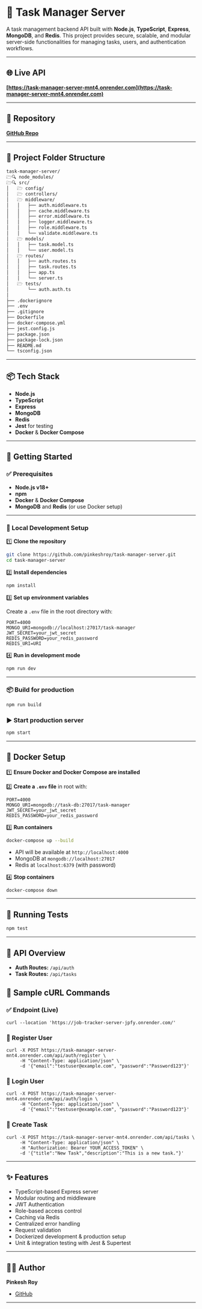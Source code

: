 # 📌 Task Manager Server

A task management backend API built with **Node.js**, **TypeScript**, **Express**, **MongoDB**, and **Redis**. This project provides secure, scalable, and modular server-side functionalities for managing tasks, users, and authentication workflows.

---

## 🌐 Live API

**[https://task-manager-server-mnt4.onrender.com](https://task-manager-server-mnt4.onrender.com)**

---

## 📂 Repository

**[GitHub Repo](https://github.com/pinkeshroy/task-manager-server.git)**

---

## 📁 Project Folder Structure

```bash
task-manager-server/
🗁🔍 node_modules/
🗁🔍 src/
│   🗁 config/
│   🗁 controllers/
│   🗁 middleware/
│   │   ├── auth.middleware.ts
│   │   ├── cache.middleware.ts
│   │   ├── error.middleware.ts
│   │   ├── logger.middleware.ts
│   │   ├── role.middleware.ts
│   │   └── validate.middleware.ts
│   🗁 models/
│   │   ├── task.model.ts
│   │   └── user.model.ts
│   🗁 routes/
│   │   ├── auth.routes.ts
│   │   ├── task.routes.ts
│   │   ├── app.ts
│   │   └── server.ts
│   🗁 tests/
│       └── auth.auth.ts
│
├── .dockerignore
├── .env
├── .gitignore
├── Dockerfile
├── docker-compose.yml
├── jest.config.js
├── package.json
├── package-lock.json
├── README.md
└── tsconfig.json
```

---

## 📦 Tech Stack

- **Node.js**
- **TypeScript**
- **Express**
- **MongoDB**
- **Redis**
- **Jest** for testing
- **Docker** & **Docker Compose**

---

## 🚀 Getting Started

### ✅ Prerequisites

- **Node.js v18+**
- **npm**
- **Docker** & **Docker Compose**
- **MongoDB** and **Redis** (or use Docker setup)

---

### 🔧 Local Development Setup

1️⃣ **Clone the repository**

```bash
git clone https://github.com/pinkeshroy/task-manager-server.git
cd task-manager-server
```

2️⃣ **Install dependencies**

```bash
npm install
```

3️⃣ **Set up environment variables**

Create a `.env` file in the root directory with:

```env
PORT=4000
MONGO_URI=mongodb://localhost:27017/task-manager
JWT_SECRET=your_jwt_secret
REDIS_PASSWORD=your_redis_password
REDIS_URI=URI
```

4️⃣ **Run in development mode**

```bash
npm run dev
```

---

### 📦 Build for production

```bash
npm run build
```

### ▶️ Start production server

```bash
npm start
```

---

## 🐳 Docker Setup

1️⃣ **Ensure Docker and Docker Compose are installed**

2️⃣ **Create a `.env` file** in root with:

```env
PORT=4000
MONGO_URI=mongodb://task-db:27017/task-manager
JWT_SECRET=your_jwt_secret
REDIS_PASSWORD=your_redis_password
```

3️⃣ **Run containers**

```bash
docker-compose up --build
```

- API will be available at `http://localhost:4000`
- MongoDB at `mongodb://localhost:27017`
- Redis at `localhost:6379` (with password)

4️⃣ **Stop containers**

```bash
docker-compose down
```

---

## 🔪 Running Tests

```bash
npm test
```

---

## 📖 API Overview

- **Auth Routes:** `/api/auth`
- **Task Routes:** `/api/tasks`

## 📢 Sample cURL Commands

### ✅ Endpoint (Live)

```
curl --location 'https://job-tracker-server-jpfy.onrender.com/'
```

### 🔑 Register User

```
curl -X POST https://task-manager-server-mnt4.onrender.com/api/auth/register \
     -H "Content-Type: application/json" \
     -d '{"email":"testuser@example.com", "password":"Password123"}'
```

### 🔐 Login User

```
curl -X POST https://task-manager-server-mnt4.onrender.com/api/auth/login \
     -H "Content-Type: application/json" \
     -d '{"email":"testuser@example.com", "password":"Password123"}'
```

### 📅 Create Task

```
curl -X POST https://task-manager-server-mnt4.onrender.com/api/tasks \
     -H "Content-Type: application/json" \
     -H "Authorization: Bearer YOUR_ACCESS_TOKEN" \
     -d '{"title":"New Task","description":"This is a new task."}'
```

---

## ✨ Features

- TypeScript-based Express server
- Modular routing and middleware
- JWT Authentication
- Role-based access control
- Caching via Redis
- Centralized error handling
- Request validation
- Dockerized development & production setup
- Unit & integration testing with Jest & Supertest

---

## 👨‍💻 Author

**Pinkesh Roy**

- [GitHub](https://github.com/pinkeshroy)

---